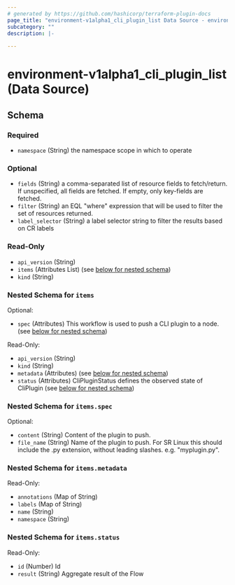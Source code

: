 ```yaml
---
# generated by https://github.com/hashicorp/terraform-plugin-docs
page_title: "environment-v1alpha1_cli_plugin_list Data Source - environment-v1alpha1"
subcategory: ""
description: |-
  
---
```


# environment-v1alpha1_cli_plugin_list (Data Source)





<!-- schema generated by tfplugindocs -->
## Schema

### Required

- `namespace` (String) the namespace scope in which to operate

### Optional

- `fields` (String) a comma-separated list of resource fields to fetch/return.  If unspecified, all fields are fetched.  If empty, only key-fields are fetched.
- `filter` (String) an EQL "where" expression that will be used to filter the set of resources returned.
- `label_selector` (String) a label selector string to filter the results based on CR labels

### Read-Only

- `api_version` (String)
- `items` (Attributes List) (see [below for nested schema](#nestedatt--items))
- `kind` (String)

<a id="nestedatt--items"></a>
### Nested Schema for `items`

Optional:

- `spec` (Attributes) This workflow is used to push a CLI plugin to a node. (see [below for nested schema](#nestedatt--items--spec))

Read-Only:

- `api_version` (String)
- `kind` (String)
- `metadata` (Attributes) (see [below for nested schema](#nestedatt--items--metadata))
- `status` (Attributes) CliPluginStatus defines the observed state of CliPlugin (see [below for nested schema](#nestedatt--items--status))

<a id="nestedatt--items--spec"></a>
### Nested Schema for `items.spec`

Optional:

- `content` (String) Content of the plugin to push.
- `file_name` (String) Name of the plugin to push. For SR Linux this should include the .py extension, without leading slashes.
e.g. "myplugin.py".


<a id="nestedatt--items--metadata"></a>
### Nested Schema for `items.metadata`

Read-Only:

- `annotations` (Map of String)
- `labels` (Map of String)
- `name` (String)
- `namespace` (String)


<a id="nestedatt--items--status"></a>
### Nested Schema for `items.status`

Read-Only:

- `id` (Number) Id
- `result` (String) Aggregate result of the Flow
